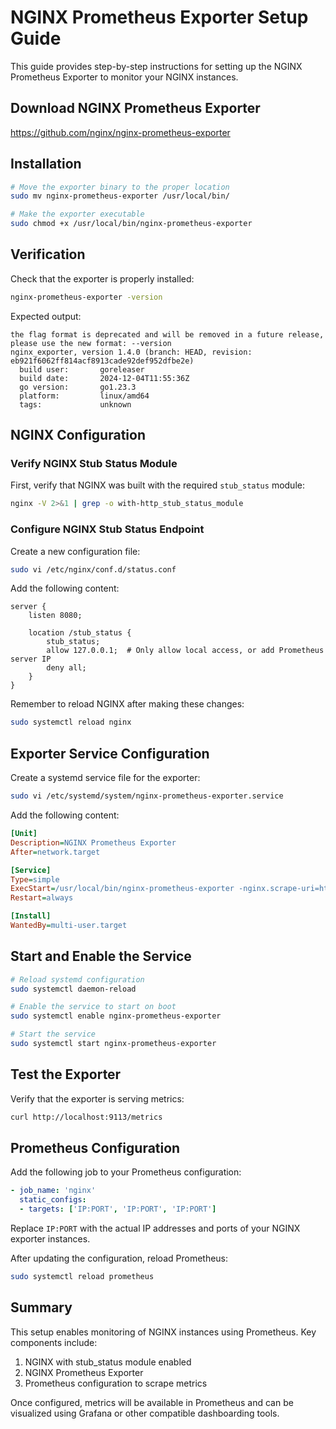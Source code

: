 # NGINX Prometheus Exporter Setup Guide

This guide provides step-by-step instructions for setting up the NGINX Prometheus Exporter to monitor your NGINX instances.

## Download NGINX Prometheus Exporter
https://github.com/nginx/nginx-prometheus-exporter

## Installation

```bash
# Move the exporter binary to the proper location
sudo mv nginx-prometheus-exporter /usr/local/bin/

# Make the exporter executable
sudo chmod +x /usr/local/bin/nginx-prometheus-exporter
```

## Verification

Check that the exporter is properly installed:

```bash
nginx-prometheus-exporter -version
```

Expected output:
```
the flag format is deprecated and will be removed in a future release, please use the new format: --version
nginx_exporter, version 1.4.0 (branch: HEAD, revision: eb921f6062ff814acf8913cade92def952dfbe2e)
  build user:       goreleaser
  build date:       2024-12-04T11:55:36Z
  go version:       go1.23.3
  platform:         linux/amd64
  tags:             unknown
```

## NGINX Configuration

### Verify NGINX Stub Status Module

First, verify that NGINX was built with the required `stub_status` module:

```bash
nginx -V 2>&1 | grep -o with-http_stub_status_module
```

### Configure NGINX Stub Status Endpoint

Create a new configuration file:

```bash
sudo vi /etc/nginx/conf.d/status.conf
```

Add the following content:

```nginx
server {
    listen 8080;
    
    location /stub_status {
        stub_status;
        allow 127.0.0.1;  # Only allow local access, or add Prometheus server IP
        deny all;
    }
}
```

Remember to reload NGINX after making these changes:

```bash
sudo systemctl reload nginx
```

## Exporter Service Configuration

Create a systemd service file for the exporter:

```bash
sudo vi /etc/systemd/system/nginx-prometheus-exporter.service
```

Add the following content:

```ini
[Unit]
Description=NGINX Prometheus Exporter
After=network.target

[Service]
Type=simple
ExecStart=/usr/local/bin/nginx-prometheus-exporter -nginx.scrape-uri=http://localhost:8080/stub_status
Restart=always

[Install]
WantedBy=multi-user.target
```

## Start and Enable the Service

```bash
# Reload systemd configuration
sudo systemctl daemon-reload

# Enable the service to start on boot
sudo systemctl enable nginx-prometheus-exporter

# Start the service
sudo systemctl start nginx-prometheus-exporter
```

## Test the Exporter

Verify that the exporter is serving metrics:

```bash
curl http://localhost:9113/metrics
```

## Prometheus Configuration

Add the following job to your Prometheus configuration:

```yaml
- job_name: 'nginx'
  static_configs:
  - targets: ['IP:PORT', 'IP:PORT', 'IP:PORT']
```

Replace `IP:PORT` with the actual IP addresses and ports of your NGINX exporter instances.

After updating the configuration, reload Prometheus:

```bash
sudo systemctl reload prometheus
```

## Summary

This setup enables monitoring of NGINX instances using Prometheus. Key components include:

1. NGINX with stub_status module enabled
2. NGINX Prometheus Exporter
3. Prometheus configuration to scrape metrics

Once configured, metrics will be available in Prometheus and can be visualized using Grafana or other compatible dashboarding tools.
